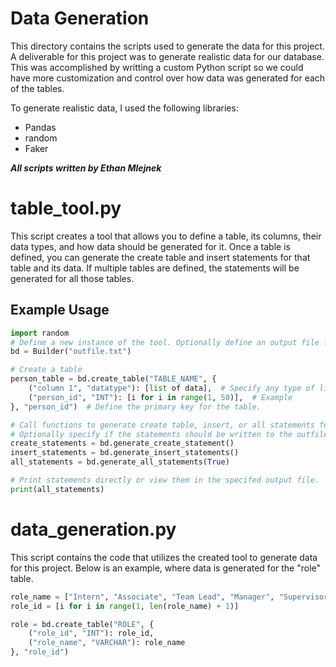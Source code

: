 # Data Generation 
This directory contains the scripts used to generate the data for this project. A deliverable for this project was to generate realistic data for our database. This was accomplished by writting a custom 
Python script so we could have more customization and control over how data was generated for each of the tables. 

To generate realistic data, I used the following libraries: 
* Pandas
* random
* Faker

***All scripts written by Ethan Mlejnek***

# **table_tool.py** 
This script creates a tool that allows you to define a table, its columns, their data types, and how data should be generated for it. Once a table is defined, you can generate the create table and 
insert statements for that table and its data. If multiple tables are defined, the statements will be generated for all those tables. 

## Example Usage 
```python
import random
# Define a new instance of the tool. Optionally define an output file for the statements. 
bd = Builder("outfile.txt")

# Create a table
person_table = bd.create_table("TABLE_NAME", {
    ("column 1", "datatype"): [list of data],  # Specify any type of list containing data
    ("person_id", "INT"): [i for i in range(1, 50)],  # Example
}, "person_id")  # Define the primary key for the table.

# Call functions to generate create table, insert, or all statements for all defined tables.
# Optionally specify if the statements should be written to the outfile. 
create_statements = bd.generate_create_statement()
insert_statements = bd.generate_insert_statements()
all_statements = bd.generate_all_statements(True)

# Print statements directly or view them in the specifed output file.
print(all_statements) 
```

# data_generation.py 
This script contains the code that utilizes the created tool to generate data for this project. Below is an example, where data is generated for the "role" table. 

```python
role_name = ["Intern", "Associate", "Team Lead", "Manager", "Supervisor", "Director", "Executive"]
role_id = [i for i in range(1, len(role_name) + 1)]

role = bd.create_table("ROLE", {
    ("role_id", "INT"): role_id,
    ("role_name", "VARCHAR"): role_name
}, "role_id")
```
